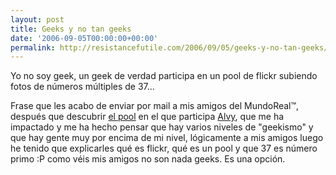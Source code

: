 ```yaml
---
layout: post
title: Geeks y no tan geeks
date: '2006-09-05T00:00:00+00:00'
permalink: http://resistancefutile.com/2006/09/05/geeks-y-no-tan-geeks/
---
```

<p class="frase">Yo no soy geek, un geek de verdad participa en un pool de flickr subiendo fotos de números múltiples de 37...</p><a href="http://www.flickr.com/groups/multiplesof37/pool/48600106280@N01/"><img style="float:right; margin:0 0 10px 10px;cursor:pointer; cursor:hand;" src="http://photos1.blogger.com/blogger2/4553/2422/320/mult.png" border="0" alt="" /></a><p> Frase que les acabo de enviar por mail a mis amigos del MundoReal&trade;, después que descubrir <a href="http://www.flickr.com/groups/multiplesof37/pool/48600106280@N01/">el pool</a> en el que participa <a href="http://www.microsiervos.com/archivo/general/alvy.html">Alvy</a>, que me ha impactado y me ha hecho pensar que hay varios niveles de "geekismo" y que hay gente muy por encima de mi nivel, lógicamente a mis amigos luego he tenido que explicarles qué es flickr, qué es un pool y que 37 es número primo :P como véis mis amigos no son nada geeks. Es una opción.</p>

